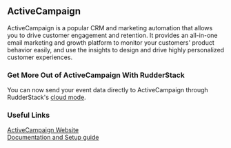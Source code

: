 ## ActiveCampaign

ActiveCampaign is a popular CRM and marketing automation that allows you to drive customer engagement and retention. It provides an all-in-one email marketing and growth platform to monitor your customers' product behavior easily, and use the insights to design and drive highly personalized customer experiences.

### Get More Out of ActiveCampaign With RudderStack

You can now send your event data directly to ActiveCampaign through RudderStack's [cloud mode](https://docs.rudderstack.com/get-started/rudderstack-connection-modes#cloud-mode).

### Useful Links

[ActiveCampaign Website][]  
[Documentation and Setup guide][]

[//]: # "These are reference links used in the body of this note and get stripped out when the markdown processor does its job. There is no need to format nicely because it shouldn't be seen. Thanks SO - http://stackoverflow.com/questions/4823468/store-comments-in-markdown-syntax"
[activecampaign website]: https://www.activecampaign.com/
[documentation and setup guide]: https://docs.rudderstack.com/destinations/active-campaign
